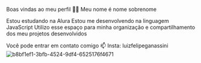 Boas vindas ao meu perfil 💙💙
Meu nome é nome sobrenome

Estou estudando na Alura
Estou me desenvolvendo na linguagem JavaScript
Utilizo esse espaço para minha organização e compartilhamento dos meu projetos desenvolvidos

Você pode entrar em contato comigo 📫
Insta: luizfelipeganassini
![b8bf1ef1-3bfb-4524-9df4-6525176f4671](https://github.com/user-attachments/assets/8c69e93d-c967-4936-82d8-4358700f0a83)

